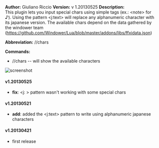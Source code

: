 **Author:** Giuliano Riccio
**Version:** v 1.20130525
**Description:**  
This plugin lets you input special chars using simple tags (ex.: &lt;note&gt; for ♪).
Using the pattern <j:text> will replace any alphanumeric character with its japanese version.
The available chars depend on the data gathered by the windower team (https://github.com/Windower/Lua/blob/master/addons/libs/ffxidata.json)

**Abbreviation:** //chars

**Commands:**

* //chars -- will show the available characters

![screenshot](https://raw.github.com/giulianoriccio/Lua/master/addons/chars/chars.gif)

#### v1.20130525
* **fix**: <j: > pattern wasn't working with some special chars

#### v1.20130521
* **add**: added the <j:text> pattern to write using alphanumeric japanese characters

#### v1.20130421
* first release

